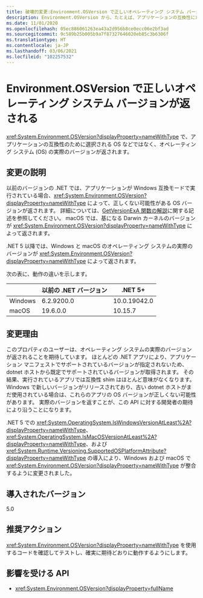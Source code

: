 ```yaml
---
title: 破壊的変更:Environment.OSVersion で正しいオペレーティング システム バージョンが返される
description: Environment.OSVersion から、たとえば、アプリケーションの互換性にために選択されている OS ではなく、オペレーティング システムの実際のバージョンが返されるという、コア .NET ライブラリの .NET 5 破壊的変更について学習します。
ms.date: 11/01/2020
ms.openlocfilehash: 05ec886061263ea43a2d956b8ce0ecc06e2bf3ad
ms.sourcegitcommit: 9c589b25b005b9a7f87327646020eb85c3b6306f
ms.translationtype: HT
ms.contentlocale: ja-JP
ms.lasthandoff: 03/06/2021
ms.locfileid: "102257532"
---
```

# <a name="environmentosversion-returns-the-correct-operating-system-version"></a>Environment.OSVersion で正しいオペレーティング システム バージョンが返される

<xref:System.Environment.OSVersion?displayProperty=nameWithType> で、アプリケーションの互換性のために選択される OS などではなく、オペレーティング システム (OS) の実際のバージョンが返されます。

## <a name="change-description"></a>変更の説明

以前のバージョンの .NET では、アプリケーションが Windows 互換モードで実行されている場合、<xref:System.Environment.OSVersion?displayProperty=nameWithType> によって、正しくない可能性がある OS バージョンが返されます。 詳細については、[GetVersionExA 関数の解説](/windows/win32/api/sysinfoapi/nf-sysinfoapi-getversionexa#remarks)に関する記述を参照してください。 macOS では、基になる Darwin カーネルのバージョンが <xref:System.Environment.OSVersion?displayProperty=nameWithType> によって返されます。

.NET 5 以降では、Windows と macOS のオペレーティング システムの実際のバージョンが <xref:System.Environment.OSVersion?displayProperty=nameWithType> によって返されます。

次の表に、動作の違いを示します。

|  | 以前の .NET バージョン | .NET 5+ |
|--|------------------------|---------|
| Windows | 6.2.9200.0 | 10.0.19042.0 |
| macOS | 19.6.0.0 | 10.15.7 |

## <a name="reason-for-change"></a>変更理由

このプロパティのユーザーは、オペレーティング システムの実際のバージョンが返されることを期待しています。 ほとんどの .NET アプリにより、アプリケーション マニフェストでサポートされているバージョンが指定されないため、dotnet ホストから既定でサポートされているバージョンが取得されます。 その結果、実行されているアプリでは互換性 shim はほとんど意味がなくなります。 Windows で新しいバージョンがリリースされており、古い dotnet ホストがまだ使用されている場合は、これらのアプリの OS バージョンが正しくない可能性があります。 実際のバージョンを返すことが、この API に対する開発者の期待により沿うことになります。

.NET 5 での <xref:System.OperatingSystem.IsWindowsVersionAtLeast%2A?displayProperty=nameWithType>、<xref:System.OperatingSystem.IsMacOSVersionAtLeast%2A?displayProperty=nameWithType>、および <xref:System.Runtime.Versioning.SupportedOSPlatformAttribute?displayProperty=nameWithType> の導入により、Windows および macOS で <xref:System.Environment.OSVersion?displayProperty=nameWithType> が整合するように変更されました。

## <a name="version-introduced"></a>導入されたバージョン

5.0

## <a name="recommended-action"></a>推奨アクション

<xref:System.Environment.OSVersion?displayProperty=nameWithType> を使用するコードを確認してテストし、確実に期待どおりに動作するようにします。

## <a name="affected-apis"></a>影響を受ける API

- <xref:System.Environment.OSVersion?displayProperty=fullName>

<!--

### Category

Core .NET libraries

### Affected APIs

- `P:System.Environment.OSVersion`

-->
